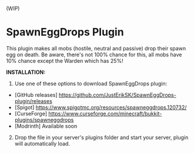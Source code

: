 (WIP)
# SpawnEggDrops Plugin
This plugin makes all mobs (hostile, neutral and passive) drop their spawn egg on death. Be aware, there's not 100% chance for this, all mobs have 10% chance except the Warden which has 25%!

**INSTALLATION:**
1. Use one of these options to download SpawnEggDrops plugin:
- [GitHub releases] https://github.com/JustErikSK/SpawnEggDrops-plugin/releases
- [Spigot] https://www.spigotmc.org/resources/spawneggdrops.120732/
- [CurseForge] https://www.curseforge.com/minecraft/bukkit-plugins/spawneggdrops
- [Modrinth] Available soon
2. Drop the file in your server's plugins folder and start your server, plugin will automatically load.
